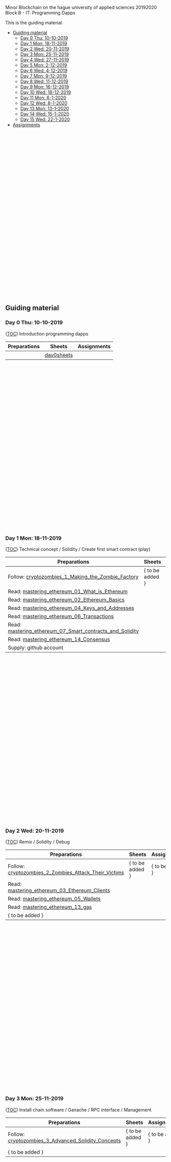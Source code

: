 Minor Blockchain on the hague university of applied sciences 20192020 Block B - IT: Programming Dapps

This is the guiding material.

- [Guiding material](#guiding-material)
  - [Day 0 Thu: 10-10-2019](#day-0-thu-10-10-2019)
  - [Day 1 Mon: 18-11-2019](#day-1-mon-18-11-2019)
  - [Day 2 Wed: 20-11-2019](#day-2-wed-20-11-2019)
  - [Day 3 Mon: 25-11-2019](#day-3-mon-25-11-2019)
  - [Day 4 Wed: 27-11-2019](#day-4-wed-27-11-2019)
  - [Day 5 Mon: 2-12-2019](#day-5-mon-2-12-2019)
  - [Day 6 Wed: 4-12-2019](#day-6-wed-4-12-2019)
  - [Day 7 Mon: 9-12-2019](#day-7-mon-9-12-2019)
  - [Day 8 Wed: 11-12-2019](#day-8-wed-11-12-2019)
  - [Day 9 Mon: 16-12-2019](#day-9-mon-16-12-2019)
  - [Day 10 Wed: 18-12-2019](#day-10-wed-18-12-2019)
  - [Day 11 Mon: 6-1-2020](#day-11-mon-6-1-2020)
  - [Day 12 Wed: 8-1-2020](#day-12-wed-8-1-2020)
  - [Day 13 Mon: 13-1-2020](#day-13-mon-13-1-2020)
  - [Day 14 Wed: 15-1-2020](#day-14-wed-15-1-2020)
  - [Day 15 Wed: 22-1-2020](#day-15-wed-22-1-2020)
- [Assignments](#assignments)

<br><br><br><br><br><br><br><br><br><br><br><br><br><br><br><br><br><br><br><br><br><br><br><br><br><br><br><br><br><br>

## Guiding material

### Day 0 Thu: 10-10-2019

([TOC](.)) Introduction programming dapps

| Preparations   | Sheets            | Assignments 
| -----------    | ----------    | ---------
|                | [day0sheets]  |

[day0sheets]: http://ipfs.io/ipfs/QmX7b2nTkzwpBrTk1DM9KmJXLEaPZXQjpLqrZnVymN6jKh


<br><br><br><br><br><br><br><br><br><br><br><br><br><br><br><br><br><br><br><br><br><br><br><br><br><br><br><br><br><br>

### Day 1 Mon: 18-11-2019

([TOC](.)) Technical concept / Solidity / Create first smart contract (play)

| Preparations                                               | Sheets          | Assignments
| -----------                                                | ----------      | -------------
| Follow: [cryptozombies_1_Making_the_Zombie_Factory]        | { to be added } | { to be added } 
| Read: [mastering_ethereum_01_What_is_Ethereum]
| Read: [mastering_ethereum_02_Ethereum_Basics]
| Read: [mastering_ethereum_04_Keys_and_Addresses]
| Read: [mastering_ethereum_06_Transactions]
| Read: [mastering_ethereum_07_Smart_contracts_and_Solidity]
| Read: [mastering_ethereum_14_Consensus]
| Supply: github account

<br><br><br><br><br><br><br><br><br><br><br><br><br><br><br><br><br><br><br><br><br><br><br><br><br><br><br><br><br><br>

### Day 2 Wed: 20-11-2019

([TOC](.)) Remix / Solidity / Debug

| Preparations                                           | Sheets          | Assignments
| -----------                                            | ----------      | -------------
| Follow: [cryptozombies_2_Zombies_Attack_Their_Victims] | { to be added } | { to be added } 
| Read: [mastering_ethereum_03_Ethereum_Clients]
| Read: [mastering_ethereum_05_Wallets]
| Read: [mastering_ethereum_13_gas]
| { to be added }

<br><br><br><br><br><br><br><br><br><br><br><br><br><br><br><br><br><br><br><br><br><br><br><br><br><br><br><br><br><br>

### Day 3 Mon: 25-11-2019

([TOC](.)) Install chain software / Ganache / RPC interface / Management

| Preparations                                               | Sheets          | Assignments
| -----------                                                | ----------      | -------------
| Follow: [cryptozombies_3_Advanced_Solidity_Concepts]       | { to be added } | { to be added } 
| { to be added }

<br><br><br><br><br><br><br><br><br><br><br><br><br><br><br><br><br><br><br><br><br><br><br><br><br><br><br><br><br><br>

### Day 4 Wed: 27-11-2019

([TOC](.)) Node.js; ganache-cli; web3.js

| Preparations                                               | Sheets          | Assignments
| -----------                                                | ----------      | -------------
| Follow: [cryptozombies_4_Zombie_Battle_System]             | { to be added } | { to be added } 
| { to be added }

<br><br><br><br><br><br><br><br><br><br><br><br><br><br><br><br><br><br><br><br><br><br><br><br><br><br><br><br><br><br>

### Day 5 Mon: 2-12-2019

([TOC](.)) Web3.js in (mobile) browser

| Preparations                                               | Sheets          | Assignments
| -----------                                                | ----------      | -------------
| Read: [mastering_ethereum_12_Decentralized_Applications]   | { to be added } | { to be added } 
| Follow: [cryptozombies_6_App_Front_ends_Web3_js]
| { to be added }

<br><br><br><br><br><br><br><br><br><br><br><br><br><br><br><br><br><br><br><br><br><br><br><br><br><br><br><br><br><br>

### Day 6 Wed: 4-12-2019

([TOC](.)) Truffle / Logevent / Oracle

| Preparations                                               | Sheets          | Assignments
| -----------                                                | ----------      | -------------
| Read: [mastering_ethereum_11_Oracles]                      | { to be added } | { to be added } 
| { to be added }
 
<br><br><br><br><br><br><br><br><br><br><br><br><br><br><br><br><br><br><br><br><br><br><br><br><br><br><br><br><br><br>
 
### Day 7 Mon: 9-12-2019

([TOC](.)) Solidity best practices / upgradability

| Preparations                                               | Sheets          | Assignments
| -----------                                                | ----------      | -------------
| { to be added }                                            | { to be added } | { to be added } 

<br><br><br><br><br><br><br><br><br><br><br><br><br><br><br><br><br><br><br><br><br><br><br><br><br><br><br><br><br><br>

### Day 8 Wed: 11-12-2019

([TOC](.)) Tokens (ERC20 / ERC721)

| Preparations                                               | Sheets          | Assignments
| -----------                                                | ----------      | -------------
| Follow: [cryptozombies_5_ERC721_Crypto_Collectibles]       | { to be added } | { to be added } 
| Read: [mastering_ethereum_10_Tokens]
| { to be added }

<br><br><br><br><br><br><br><br><br><br><br><br><br><br><br><br><br><br><br><br><br><br><br><br><br><br><br><br><br><br>

### Day 9 Mon: 16-12-2019

([TOC](.)) IPFS

| Preparations                                               | Sheets          | Assignments
| -----------                                                | ----------      | -------------
| { to be added }                                            | { to be added } | { to be added } 

<br><br><br><br><br><br><br><br><br><br><br><br><br><br><br><br><br><br><br><br><br><br><br><br><br><br><br><br><br><br>

### Day 10 Wed: 18-12-2019

([TOC](.)) Security & Key management

| Preparations                                               | Sheets          | Assignments
| -----------                                                | ----------      | -------------
| Follow: [mastering_ethereum_09_Smart_contract_Security]    | { to be added } | { to be added } 
| { to be added }

<br><br><br><br><br><br><br><br><br><br><br><br><br><br><br><br><br><br><br><br><br><br><br><br><br><br><br><br><br><br>

### Day 11 Mon: 6-1-2020

([TOC](.)) Testing / code quality / natpec / verify / audit

| Preparations                                               | Sheets          | Assignments
| -----------                                                | ----------      | -------------
| { to be added }                                            | { to be added } | { to be added } 

<br><br><br><br><br><br><br><br><br><br><br><br><br><br><br><br><br><br><br><br><br><br><br><br><br><br><br><br><br><br>

### Day 12 Wed: 8-1-2020

([TOC](.)) Ethereum Name Service

| Preparations                                               | Sheets          | Assignments
| -----------                                                | ----------      | -------------
| Follow: [mastering_ethereum_12_Decentralized_Applications] | { to be added } | { to be added } 
| { to be added }

<br><br><br><br><br><br><br><br><br><br><br><br><br><br><br><br><br><br><br><br><br><br><br><br><br><br><br><br><br><br>

### Day 13 Mon: 13-1-2020

([TOC](.)) Other building blocks

| Preparations                                               | Sheets          | Assignments
| -----------                                                | ----------      | -------------
| { to be added }                                            | { to be added } | { to be added } 

<br><br><br><br><br><br><br><br><br><br><br><br><br><br><br><br><br><br><br><br><br><br><br><br><br><br><br><br><br><br>

### Day 14 Wed: 15-1-2020

([TOC](.)) Combine everything

| Preparations                                               | Sheets          | Assignments
| -----------                                                | ----------      | -------------
| { to be added }                                            | { to be added } | { to be added } 

<br><br><br><br><br><br><br><br><br><br><br><br><br><br><br><br><br><br><br><br><br><br><br><br><br><br><br><br><br><br>

### Day 15 Wed: 22-1-2020

([TOC](.)) Spare

| Preparations                                               | Sheets          | Assignments
| -----------                                                | ----------      | -------------
| { to be added }                                            | { to be added } | { to be added } 


[mastering_ethereum_01_What_is_Ethereum]:             https://github.com/ethereumbook/ethereumbook/tree/develop/01what-is.asciidoc
[mastering_ethereum_02_Ethereum_Basics]:              https://github.com/ethereumbook/ethereumbook/tree/develop/02intro.asciidoc
[mastering_ethereum_03_Ethereum_Clients]:             https://github.com/ethereumbook/ethereumbook/tree/develop/03clients.asciidoc
[mastering_ethereum_04_Keys_and_Addresses]:           https://github.com/ethereumbook/ethereumbook/tree/develop/04keys-addresses.asciidoc
[mastering_ethereum_05_Wallets]:                      https://github.com/ethereumbook/ethereumbook/tree/develop/05wallets.asciidoc
[mastering_ethereum_06_Transactions]:                 https://github.com/ethereumbook/ethereumbook/tree/develop/06transactions.asciidoc
[mastering_ethereum_07_Smart_contracts_and_Solidity]: https://github.com/ethereumbook/ethereumbook/tree/develop/07smart-contracts-solidity.asciidoc
[mastering_ethereum_09_Smart_contract_Security]:      https://github.com/ethereumbook/ethereumbook/tree/develop/08smart-contracts-vyper.asciidoc
[mastering_ethereum_10_Tokens]:                       https://github.com/ethereumbook/ethereumbook/tree/develop/09smart-contracts-security.asciidoc
[mastering_ethereum_11_Oracles]:                      https://github.com/ethereumbook/ethereumbook/tree/develop/10tokens.asciidoc
[mastering_ethereum_12_Decentralized_Applications]:   https://github.com/ethereumbook/ethereumbook/tree/develop/11oracles.asciidoc
[mastering_ethereum_12_Decentralized_Applications]:   https://github.com/ethereumbook/ethereumbook/tree/develop/12dapps.asciidoc
[mastering_ethereum_13_gas]:                          https://github.com/ethereumbook/ethereumbook/blob/develop/13evm.asciidoc#turing-completeness-and-gas
[mastering_ethereum_14_Consensus]:                    https://github.com/ethereumbook/ethereumbook/tree/develop/14consensus.asciidoc


[cryptozombies_1_Making_the_Zombie_Factory]:          https://cryptozombies.io/en/lesson/1/chapter/1
[cryptozombies_2_Zombies_Attack_Their_Victims]:       https://cryptozombies.io/en/lesson/2/chapter/1
[cryptozombies_3_Advanced_Solidity_Concepts]:         https://cryptozombies.io/en/lesson/3/chapter/1
[cryptozombies_4_Zombie_Battle_System]:               https://cryptozombies.io/en/lesson/4/chapter/1
[cryptozombies_5_ERC721_Crypto_Collectibles]:         https://cryptozombies.io/en/lesson/5/chapter/1
[cryptozombies_6_App_Front_ends_Web3_js]:             https://cryptozombies.io/en/lesson/6/chapter/1

<br><br><br><br><br><br><br><br><br><br><br><br><br><br><br><br><br><br><br><br><br><br><br><br><br><br><br><br><br><br>

## Assignments

The results of the assignements will be put here: [web3assignments]
<br>
Also see status here: [bettercodehub]

[web3assignments]: https://github.com/web3assignments/web3assignments.github.io
[bettercodehub]: https://github.com/web3assignments/bettercodehub

<br><br><br><br><br><br><br><br><br><br><br><br><br><br><br><br><br><br><br><br><br><br><br><br><br><br><br><br><br><br>

















